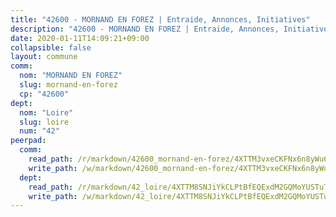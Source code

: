 ```yaml
---
title: "42600 - MORNAND EN FOREZ | Entraide, Annonces, Initiatives"
description: "42600 - MORNAND EN FOREZ | Entraide, Annonces, Initiatives"
date: 2020-01-11T14:09:21+09:00
collapsible: false
layout: commune
comm:
  nom: "MORNAND EN FOREZ"
  slug: mornand-en-forez
  cp: "42600"
dept:
  nom: "Loire"
  slug: loire
  num: "42"
peerpad:
  comm:
    read_path: /r/markdown/42600_mornand-en-forez/4XTTM3vxeCKFNx6n8yWu6BfEj2EHvNw2LJVbMrdvkMWpK9iMt
    write_path: /w/markdown/42600_mornand-en-forez/4XTTM3vxeCKFNx6n8yWu6BfEj2EHvNw2LJVbMrdvkMWpK9iMt-K3TgUw3nfUc7Mzumgftq67hiDj66jtk3mL9joaLa37LqoPBob8tGkgQuGz9Nkh9wfWKLGHWNrope6jni8W1FqrzEPRLA7GbBkxrgDiA1Zej3KUqbh19exBU1FBfonEa4uphK7pzi
  dept:
    read_path: /r/markdown/42_loire/4XTTM8SNJiYkCLPtBfEQExdM2GQMoYUSTuTytLrQfQVaaYJeW
    write_path: /w/markdown/42_loire/4XTTM8SNJiYkCLPtBfEQExdM2GQMoYUSTuTytLrQfQVaaYJeW-K3TgUi5YJecchkttgL3M6Pu99u8hH2akRrHDb4XXZXATCvGiyzrNbe23fQbzNYiKWDR2re6vQN4Gxv5BQ2dayjGg1AqxtpHRtgi6cm74UeqjVtXM2ZJFa6mvBKTRc4s3X6tJYycN
---
```


